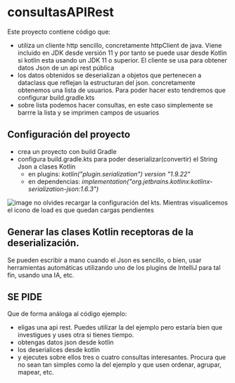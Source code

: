 # consultasAPIRest
Este proyecto contiene código que:
- utiliza un cliente http sencillo, concretamente httpClient de java. Viene incluido en JDK desde versión 11 y por tanto se puede usar desde Kotlin si kotlin esta usando un JDK 11 o superior. El cliente se usa para obtener datos Json de un api rest pública
- los datos obtenidos se deserializan a objetos que pertenecen a dataclass que reflejan la estructuran del json. concretamente obtenemos una lista de usuarios. Para poder hacer esto tendremos que configurar build.gradle.kts
- sobre lista podemos hacer consultas, en este caso simplemente se barrre la lista y se imprimen campos de usuarios

## Configuración del proyecto
- crea un proyecto con build Gradle
- configura build.gradle.kts para poder deserializar(convertir) el String Json a clases Kotlin
    -  en plugins:  *kotlin("plugin.serialization") version "1.9.22"*
    -  en dependencias:  *implementation("org.jetbrains.kotlinx:kotlinx-serialization-json:1.6.3")*

![image](https://github.com/user-attachments/assets/18734f81-5720-4c49-aa8f-3b928b0951e9)
no olvides recargar la configuración del kts. Mientras visualicemos el icono de load es que quedan cargas pendientes

## Generar las clases Kotlin receptoras de la deserialización.
Se pueden escribir a mano cuando el Json es sencillo, o bien,  usar herramientas automáticas utilizando uno de los  plugins de IntelliJ para tal fin,  usando una IA, etc. 
## SE PIDE
Que de forma análoga al código ejemplo:
- eligas una api rest. Puedes utilizar la del ejemplo pero estaría bien que investigues y uses otra si tienes tiempo. 
- obtengas datos json desde kotlin
- los deserialices desde kotlin
- y ejecutes sobre ellos tres o cuatro consultas interesantes. Procura que no sean tan simples como la del ejemplo y que usen ordenar, agrupar, mapear, etc.

